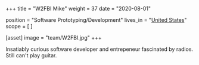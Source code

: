 +++
title = "W2FBI Mike"
weight = 37
date = "2020-08-01"

position = "Software Prototyping/Development"
lives_in = "[United States](https://www.google.com/maps/place/United+States/)"
scope = [
]

[asset]
  image = "team/W2FBI.jpg"
+++

Insatiably curious software developer and entrepeneur fascinated by radios. Still can't play guitar.
